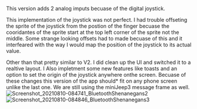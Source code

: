 This version adds 2 analog imputs becuase of the digital joystick.

This implementation of the joystick was not perfect.
I had trouble offseting the sprite of the joystick from the postion of the finger becuase the cooridantes of the sprite start at the top left corner of the sprite not the middle.
Some strange looking offsets had to made becuase of this and it interfeared with the way I would map the position of the joystick to its actual value.

Other than that pretty similar to V2.
I did clean up the UI and switched it to a realtive layout. I Also impletment some new features like toasts and an option to set the origin of the joystick anywhere onthe screen.
Becuase of these changes this version of the app should* fit on any phone screen unlike the last one.
We are still using the miniJeep3 message frame as well.![Screenshot_20210810-084741_BluetoothShenanegans2](https://user-images.githubusercontent.com/77077715/131576468-0c97a087-06a2-420c-bc0c-42121d4ef9e2.jpg)
![Screenshot_20210810-084846_BluetoothShenanegans3](https://user-images.githubusercontent.com/77077715/131576480-4bcd2dec-e274-40a8-bfd9-8f6e507c0b82.jpg)
